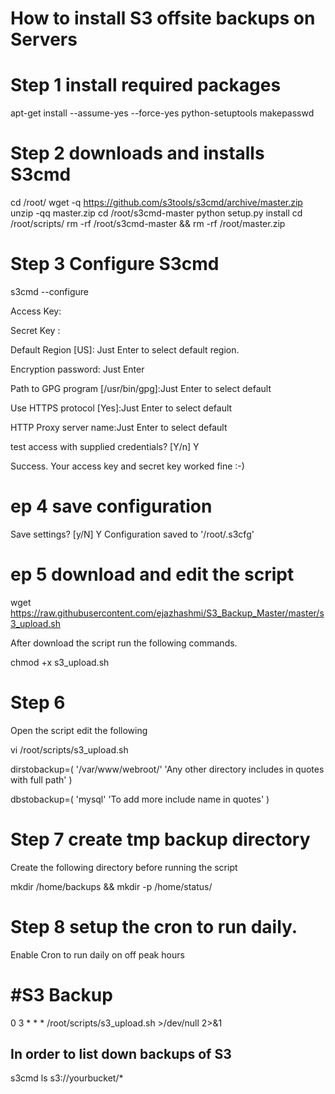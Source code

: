 # How to install S3 offsite backups on Servers

# Step 1 install required packages
apt-get install --assume-yes --force-yes python-setuptools makepasswd

# Step 2 downloads and installs S3cmd 

cd /root/
wget -q https://github.com/s3tools/s3cmd/archive/master.zip
unzip -qq master.zip
cd /root/s3cmd-master
python setup.py install
cd /root/scripts/
rm -rf /root/s3cmd-master && rm -rf /root/master.zip

# Step 3 Configure S3cmd

s3cmd --configure

Access Key:

Secret Key :

Default Region [US]: Just Enter to select default region.

Encryption password: Just Enter

Path to GPG program [/usr/bin/gpg]:Just Enter to select default

Use HTTPS protocol [Yes]:Just Enter to select default

HTTP Proxy server name:Just Enter to select default

test access with supplied credentials? [Y/n] Y

Success. Your access key and secret key worked fine :-)

# ep 4 save configuration
Save settings? [y/N] Y
Configuration saved to '/root/.s3cfg'

# ep 5 download and edit the script

wget https://raw.githubusercontent.com/ejazhashmi/S3_Backup_Master/master/s3_upload.sh

After download the script run the following commands.

chmod +x s3_upload.sh

# Step 6
Open the script edit the following

vi /root/scripts/s3_upload.sh


dirstobackup=(
'/var/www/webroot/'
'Any other directory includes in quotes with full path'
)

dbstobackup=(
'mysql'
'To add more include name in quotes'
)

# Step 7 create tmp backup directory
Create the following directory before running the script

mkdir /home/backups && mkdir -p /home/status/

# Step 8 setup the cron to run daily.

Enable Cron to run daily on off peak hours

# #S3 Backup
0 3 * * *       /root/scripts/s3_upload.sh >/dev/null 2>&1


## In order to list down backups of S3 
s3cmd ls s3://yourbucket/*
                       



